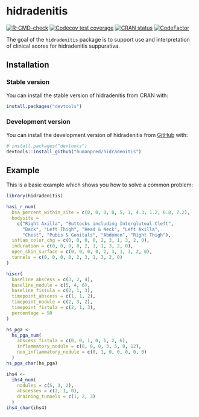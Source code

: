 # hidradenitis

<!-- badges: start -->
[![R-CMD-check](https://github.com/humanpred/hidradenitis/actions/workflows/R-CMD-check.yaml/badge.svg)](https://github.com/humanpred/hidradenitis/actions/workflows/R-CMD-check.yaml)
[![Codecov test coverage](https://codecov.io/gh/humanpred/hidradenitis/graph/badge.svg)](https://app.codecov.io/gh/humanpred/hidradenitis)
[![CRAN status](https://www.r-pkg.org/badges/version/hidradenitis)](https://CRAN.R-project.org/package=hidradenitis)
[![CodeFactor](https://www.codefactor.io/repository/github/humanpred/hidradenitis/badge)](https://www.codefactor.io/repository/github/humanpred/hidradenitis)
<!-- badges: end -->

The goal of the `hidradenitis` package is to support use and interpretation of
clinical scores for hidradenitis suppurativa.

## Installation

### Stable version

You can install the stable version of hidradenitis from CRAN with:

``` r
install.packages("devtools")
```

### Development version

You can install the development version of hidradenitis from [GitHub](https://github.com/) with:

``` r
# install.packages("devtools")
devtools::install_github("humanpred/hidradenitis")
```

## Example

This is a basic example which shows you how to solve a common problem:

``` r
library(hidradenitis)

hasi_r_num(
  bsa_percent_within_site = c(0, 0, 0, 0, 5, 1, 4.3, 1.2, 6.8, 7.2),
  bodysite =
    c("Right Axilla", "Buttocks including Intergluteal Cleft",
      "Back", "Left Thigh", "Head & Neck", "Left Axilla",
      "Chest", "Pubis & Genitals", "Abdomen", "Right Thigh"),
  inflam_color_chg = c(0, 0, 0, 0, 2, 3, 1, 3, 2, 0),
  induration = c(0, 0, 0, 0, 2, 3, 1, 3, 2, 0),
  open_skin_surface = c(0, 0, 0, 0, 2, 3, 1, 3, 2, 0),
  tunnels = c(0, 0, 0, 0, 2, 3, 1, 3, 2, 0)
)

hiscr(
  baseline_abscess = c(3, 2, 4),
  baseline_nodule = c(5, 4, 6),
  baseline_fistula = c(2, 1, 3),
  timepoint_abscess = c(1, 1, 2),
  timepoint_nodule = c(2, 3, 2),
  timepoint_fistula = c(2, 1, 3),
  percentage = 50
)

hs_pga <-
  hs_pga_num(
    abscess_fistula = c(0, 0, 1, 0, 1, 2, 6),
    inflammatory_nodule = c(0, 0, 0, 3, 5, 8, 12),
    non_inflammatory_nodule = c(0, 1, 0, 0, 0, 0, 0)
  )
hs_pga_char(hs_pga)

ihs4 <-
  ihs4_num(
    nodules = c(5, 3, 2),
    abscesses = c(2, 1, 0),
    draining_tunnels = c(1, 2, 3)
  )
ihs4_char(ihs4)

```
